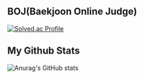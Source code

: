 

## BOJ(Baekjoon Online Judge) 
[![Solved.ac Profile](http://mazassumnida.wtf/api/v2/generate_badge?boj=wltjq4300)](https://solved.ac/wltjq4300/)


## My Github Stats 
![Anurag's GitHub stats](https://github-readme-stats.vercel.app/api?username=easyseop&show_icons=true&theme=radical)
<!--
**easyseop/easyseop** is a ✨ _special_ ✨ repository because its `README.md` (this file) appears on your GitHub profile.

## Stack
<img src="https://img.shields.io/badge/Python-3766AB?style=flat-square&logo=Python&logoColor=white"/></a>&nbsp 




Here are some ideas to get you started:

- 🔭 I’m currently working on ...
- 🌱 I’m currently learning ...
- 👯 I’m looking to collaborate on ...
- 🤔 I’m looking for help with ...
- 💬 Ask me about ...
- 📫 How to reach me: ...
- 😄 Pronouns: ...
- ⚡ Fun fact: ...
-->
